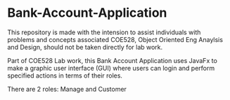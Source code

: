 # Bank-Account-Application
This repository is made with the intension to assist individuals with problems and concepts associated COE528, Object Oriented Eng Anaylsis and Design, should not be taken directly for lab work.

Part of COE528 Lab work, this Bank Account Application uses JavaFx to make a graphic user interface (GUI) where users can login and perform specified actions in terms of their roles.

There are 2 roles: Manage and Customer

